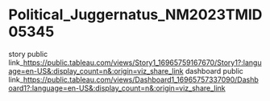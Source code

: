 # Political_Juggernatus_NM2023TMID05345
story public link_https://public.tableau.com/views/Story1_16965759167670/Story1?:language=en-US&:display_count=n&:origin=viz_share_link
dashboard public link_https://public.tableau.com/views/Dashboard1_16965757337090/Dashboard1?:language=en-US&:display_count=n&:origin=viz_share_link
